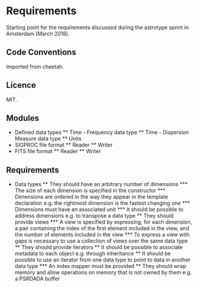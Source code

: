 
# Requirements

Starting point for the requirements discussed during the astrotype sprint in Amsterdam (March 2018).

##  Code Conventions

Imported from cheetah.

## Licence

MIT.

## Modules

* Defined data types
** Time - Frequency data type
** Time - Dispersion Measure data type
** Units
* SIGPROC file format
** Reader
** Writer
* FITS file format
** Reader
** Writer

## Requirements

* Data types
** They should have an arbitrary number of dimensions
*** The size of each dimension is specified in the constructor
*** Dimensions are ordered in the way they appear in the template declaration e.g. the rightmost dimension is the
    fastest changing one
*** Dimensions must have an associated unit
*** It should be possible to address dimensions e.g. to transpose a data type
** They should provide views
*** A view is specified by expressing, for each dimension, a pair containing the index of the first element included in 
    the view, and the number of elements included in the view
*** To express a view with gaps is necessary to use a collection of views over the same data type
** They should provide iterators
** It should be possible to associate metadata to each object e.g. through inheritance
** It should be possible to use an iterator from one data type to point to data in another data type
*** An index mapper must be provided
** They should wrap memory and allow operations on memory that is not owned by them e.g. a PSRDADA buffer